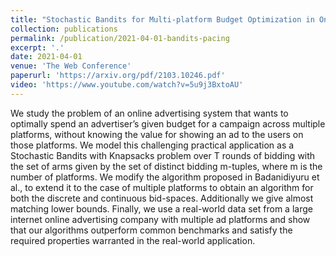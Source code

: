 ```yaml
---
title: "Stochastic Bandits for Multi-platform Budget Optimization in Online Advertising"
collection: publications
permalink: /publication/2021-04-01-bandits-pacing
excerpt: '.'
date: 2021-04-01
venue: 'The Web Conference'
paperurl: 'https://arxiv.org/pdf/2103.10246.pdf'
video: 'https://www.youtube.com/watch?v=5u9j3BxtoAU'
---
```


We study the problem of an online advertising system that wants to optimally spend
an advertiser’s given budget for a campaign across multiple platforms, without knowing
the value for showing an ad to the users on those platforms. We model this challenging
practical application as a Stochastic Bandits with Knapsacks problem over T rounds of
bidding with the set of arms given by the set of distinct bidding m-tuples, where m is
the number of platforms. We modify the algorithm proposed in Badanidiyuru et al., to extend it to the case of multiple platforms to obtain an algorithm for both the
discrete and continuous bid-spaces. Additionally we give almost matching lower bounds. Finally, we use a real-world data set from
a large internet online advertising company with multiple ad platforms and show that
our algorithms outperform common benchmarks and satisfy the required properties
warranted in the real-world application.
